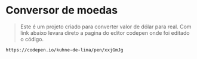 # Conversor de moedas 

> Este é um projeto  criado para converter valor de dólar para real. 
>  Com link abaixo levara direto a pagina do editor codepen onde foi editado o código.


```
https://codepen.io/kuhne-de-lima/pen/xxjGmJg
```
